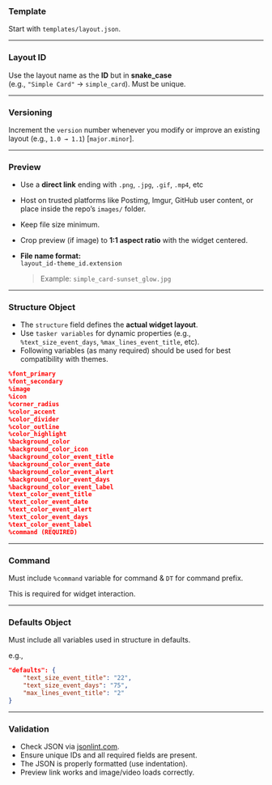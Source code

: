 ### Template
Start with `templates/layout.json`.

---

### Layout ID
Use the layout name as the **ID** but in **snake_case**  
(e.g., `"Simple Card"` → `simple_card`).
Must be unique.

---

### Versioning
Increment the `version` number whenever you modify or improve an existing layout (e.g., `1.0 → 1.1`) [`major.minor`].

---

### Preview
- Use a **direct link** ending with `.png`, `.jpg`, `.gif`, `.mp4`, etc
- Host on trusted platforms like Postimg, Imgur, GitHub user content, or place inside the repo’s `images/` folder.  
- Keep file size minimum.  
- Crop preview (if image) to **1:1 aspect ratio** with the widget centered.  
- **File name format:**  
  `layout_id-theme_id.extension`
   
  > Example: `simple_card-sunset_glow.jpg`

---

### Structure Object
- The `structure` field defines the **actual widget layout**.  
- Use `tasker variables` for dynamic properties (e.g., `%text_size_event_days`, `%max_lines_event_title`, etc).
- Following variables (as many required) should be used for best compatibility with themes.

```json
%font_primary
%font_secondary
%image
%icon
%corner_radius
%color_accent
%color_divider
%color_outline
%color_highlight
%background_color
%background_color_icon
%background_color_event_title
%background_color_event_date
%background_color_event_alert
%background_color_event_days
%background_color_event_label
%text_color_event_title
%text_color_event_date
%text_color_event_alert
%text_color_event_days
%text_color_event_label
%command (REQUIRED)
```

---

### Command
Must include `%command` variable for command & `DT` for command prefix.

This is required for widget interaction.

---

### Defaults Object
Must include all variables used in structure in defaults.

e.g.,
```json
"defaults": {
    "text_size_event_title": "22",
    "text_size_event_days": "75",
    "max_lines_event_title": "2"
}
```
---

### Validation 
  - Check JSON via [jsonlint.com](https://jsonlint.com).  
  - Ensure unique IDs and all required fields are present.
  - The JSON is properly formatted (use indentation).
  - Preview link works and image/video loads correctly.
